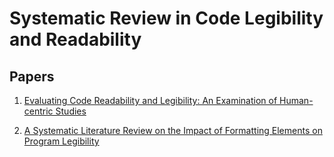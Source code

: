 # Systematic Review in Code Legibility and Readability

## Papers

1. [Evaluating Code Readability and Legibility: An Examination of Human-centric Studies](ICSME_2019/ICSME_2019.md)

2. [A Systematic Literature Review on the Impact of Formatting Elements on Program Legibility](JSS_2023/JSS_2023.md)

